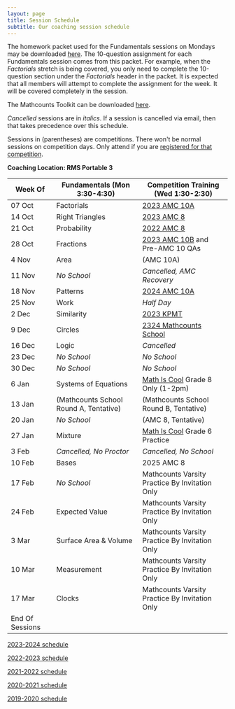 ```yaml
---
layout: page
title: Session Schedule
subtitle: Our coaching session schedule
---
```


The homework packet used for the Fundamentals sessions on Mondays may be downloaded [here](/files/Homework%20Packet.pdf). The 10-question assignment for each
Fundamentals session comes from this packet. For example, when the _Factorials_ stretch is being covered, you only need to complete the 10-question
section under the _Factorials_ header in the packet. It is expected that all members will attempt to complete the assignment 
for the week. It will be covered completely in the session.

The Mathcounts Toolkit can be downloaded [here](/files/Mathcounts%20Toolkit.pdf).

_Cancelled_ sessions are in _italics_. If a session is cancelled via email, then that takes precedence over this schedule.

Sessions in (parentheses) are competitions. There won't be normal sessions on competition days. Only attend if you are [registered for that competition](/competitions).

**Coaching Location: RMS Portable 3**


| Week Of	| Fundamentals (Mon 3:30-4:30)		| Competition Training (Wed 1:30-2:30)  |
| ------- | ------------------------------- | ------------------------------------- |
| 07 Oct  | Factorials			                | [2023 AMC 10A](https://wiki.artofproblemsolving.com/wiki/index.php/2023_AMC_10A) |
| 14 Oct  | Right Triangles                 | [2023 AMC 8](https://artofproblemsolving.com/wiki/index.php/2023_AMC_8) |
| 21 Oct  | Probability                     | [2022 AMC 8](https://artofproblemsolving.com/wiki/index.php/2022_AMC_8) |
| 28 Oct  | Fractions                       | [2023 AMC 10B](https://artofproblemsolving.com/wiki/index.php/2023_AMC_10B) and Pre-AMC 10 QAs |
| 4 Nov   | Area                            | (AMC 10A) |
| 11 Nov  | _No School_                     | _Cancelled, AMC Recovery_ |
| 18 Nov  | Patterns                        | [2024 AMC 10A](https://artofproblemsolving.com/wiki/index.php/2024_AMC_10A?srsltid=AfmBOorA6dTf_tnh2sRGGN1ZZqyM2Zds4G8LsRclZfpKpIGQb7IwtNoM) |
| 25 Nov  | Work                            | _Half Day_ |
| 2 Dec   | Similarity                      | [2023 KPMT](https://drive.google.com/drive/folders/1mRZYUWEykptemhxoioE55X0wkDs0mvcd) |
| 9 Dec   | Circles                         | [2324 Mathcounts School](https://rmsmath.sharplogic.com/files/RMS%202324M%20Exam.pdf) |
| 16 Dec  | Logic                           | _Cancelled_ |
| 23 Dec  | _No School_                     | _No School_ |
| 30 Dec  | _No School_                     | _No School_ |
| 6 Jan   | Systems of Equations            | [Math Is Cool](https://academicsarecool.com/#/samples) Grade 8 Only (1-2pm) |
| 13 Jan  | (Mathcounts School Round A, Tentative)     | (Mathcounts School Round B, Tentative) |
| 20 Jan  | _No School_                     | (AMC 8, Tentative) |
| 27 Jan  | Mixture                         | [Math Is Cool](https://academicsarecool.com/#/samples) Grade 6 Practice |
| 3 Feb   | _Cancelled, No Proctor_ | _Cancelled, No School_ |
| 10 Feb  | Bases                           | 2025 AMC 8 |
| 17 Feb  | _No School_                     | Mathcounts Varsity Practice By Invitation Only |
| 24 Feb  | Expected Value                  | Mathcounts Varsity Practice By Invitation Only |
| 3 Mar   | Surface Area & Volume           | Mathcounts Varsity Practice By Invitation Only |
| 10 Mar   | Measurement                    | Mathcounts Varsity Practice By Invitation Only |
| 17 Mar   | Clocks                         | Mathcounts Varsity Practice By Invitation Only |
| End Of Sessions |


[2023-2024 schedule](/schedule-2324.md)

[2022-2023 schedule](/schedule-2223.md)

[2021-2022 schedule](/schedule-2122.md)

[2020-2021 schedule](/schedule-2021.md)

[2019-2020 schedule](/schedule-1920.md)
